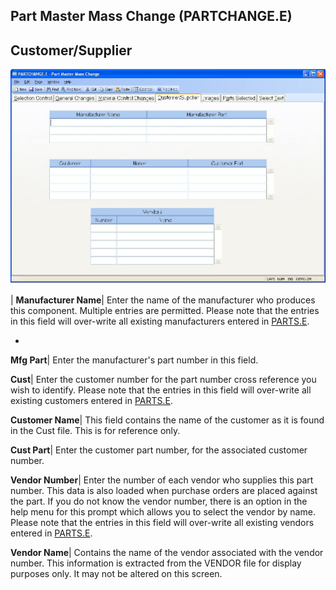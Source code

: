 ## Part Master Mass Change (PARTCHANGE.E)
<PageHeader />

## Customer/Supplier

![](./PARTCHANGE-E-4.jpg)

| **Manufacturer Name**|  Enter the name of the manufacturer who produces this
component. Multiple entries are permitted. Please note that the entries in
this field will over-write all existing manufacturers entered in
[PARTS.E](../PARTS-E/README.md).

-  
**Mfg Part**|  Enter the manufacturer's part number in this field.

**Cust**|  Enter the customer number for the part number cross reference you
wish to identify. Please note that the entries in this field will over-write
all existing customers entered in [PARTS.E](../PARTS-E/README.md).

**Customer Name**|  This field contains the name of the customer as it is
found in the Cust file. This is for reference only.

**Cust Part**|  Enter the customer part number, for the associated customer
number.

**Vendor Number**|  Enter the number of each vendor who supplies this part
number. This data is also loaded when purchase orders are placed against the
part. If you do not know the vendor number, there is an option in the help
menu for this prompt which allows you to select the vendor by name. Please
note that the entries in this field will over-write all existing vendors
entered in [PARTS.E](../PARTS-E/README.md).

**Vendor Name**|  Contains the name of the vendor associated with the vendor
number. This information is extracted from the VENDOR file for display
purposes only. It may not be altered on this screen.


<badge text= "Version 8.10.57 " vertical="middle" />

<PageFooter />
